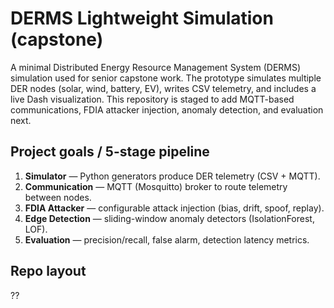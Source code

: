 # DERMS Lightweight Simulation (capstone)

A minimal Distributed Energy Resource Management System (DERMS) simulation used
for senior capstone work. The prototype simulates multiple DER nodes (solar,
wind, battery, EV), writes CSV telemetry, and includes a live Dash visualization.
This repository is staged to add MQTT-based communications, FDIA attacker
injection, anomaly detection, and evaluation next.

## Project goals / 5-stage pipeline
1. **Simulator** — Python generators produce DER telemetry (CSV + MQTT).  
2. **Communication** — MQTT (Mosquitto) broker to route telemetry between nodes.  
3. **FDIA Attacker** — configurable attack injection (bias, drift, spoof, replay).  
4. **Edge Detection** — sliding-window anomaly detectors (IsolationForest, LOF).  
5. **Evaluation** — precision/recall, false alarm, detection latency metrics.

## Repo layout
??
